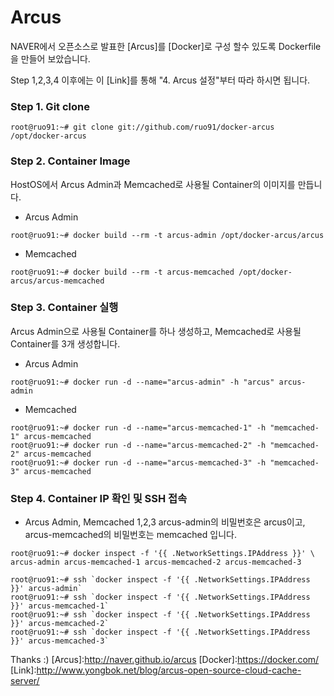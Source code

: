 # Arcus
NAVER에서 오픈소스로 발표한 [Arcus]를 [Docker]로 구성 할수 있도록 Dockerfile을 만들어 보았습니다.

Step 1,2,3,4 이후에는 이 [Link]를 통해 "4. Arcus 설정"부터 따라 하시면 됩니다.

### Step 1. Git clone
```
root@ruo91:~# git clone git://github.com/ruo91/docker-arcus /opt/docker-arcus
```

### Step 2. Container Image
HostOS에서 Arcus Admin과 Memcached로 사용될 Container의 이미지를 만듭니다.

- Arcus Admin
```
root@ruo91:~# docker build --rm -t arcus-admin /opt/docker-arcus/arcus
```

- Memcached
```
root@ruo91:~# docker build --rm -t arcus-memcached /opt/docker-arcus/arcus-memcached
```

### Step 3. Container 실행
Arcus Admin으로 사용될 Container를 하나 생성하고, Memcached로 사용될 Container를 3개 생성합니다.

- Arcus Admin
```
root@ruo91:~# docker run -d --name="arcus-admin" -h "arcus" arcus-admin
```

- Memcached
```
root@ruo91:~# docker run -d --name="arcus-memcached-1" -h "memcached-1" arcus-memcached
root@ruo91:~# docker run -d --name="arcus-memcached-2" -h "memcached-2" arcus-memcached
root@ruo91:~# docker run -d --name="arcus-memcached-3" -h "memcached-3" arcus-memcached
```

### Step 4. Container IP 확인 및 SSH 접속
- Arcus Admin, Memcached 1,2,3
arcus-admin의 비밀번호은 arcus이고, arcus-memcached의 비밀번호는 memcached 입니다.
```
root@ruo91:~# docker inspect -f '{{ .NetworkSettings.IPAddress }}' \
arcus-admin arcus-memcached-1 arcus-memcached-2 arcus-memcached-3
```
```
root@ruo91:~# ssh `docker inspect -f '{{ .NetworkSettings.IPAddress }}' arcus-admin`
root@ruo91:~# ssh `docker inspect -f '{{ .NetworkSettings.IPAddress }}' arcus-memcached-1`
root@ruo91:~# ssh `docker inspect -f '{{ .NetworkSettings.IPAddress }}' arcus-memcached-2`
root@ruo91:~# ssh `docker inspect -f '{{ .NetworkSettings.IPAddress }}' arcus-memcached-3`
```

Thanks :)
[Arcus]:http://naver.github.io/arcus
[Docker]:https://docker.com/
[Link]:http://www.yongbok.net/blog/arcus-open-source-cloud-cache-server/
